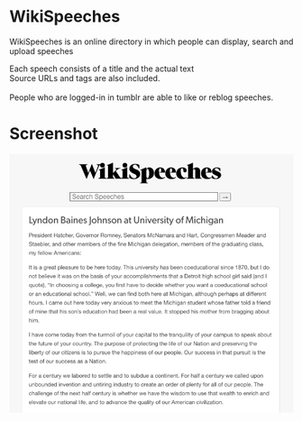 # WikiSpeeches

WikiSpeeches is an online directory in which people can display, search and upload speeches<br>

Each speech consists of a title and the actual text<br>
Source URLs and tags are also included.<br><br>
People who are logged-in in tumblr are able to like or reblog speeches.

# Screenshot

![alt tag](https://raw.githubusercontent.com/donkeyrepos/wikispeeches-tumblr/main/screenshot.png)
